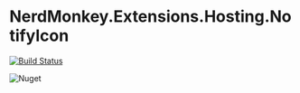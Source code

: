 # NerdMonkey.Extensions.Hosting.NotifyIcon

[![Build Status](https://dev.azure.com/nerdmonkey/NerdMonkey/_apis/build/status/drewkill32.NerdMonkey.Extensions.Hosting.NotifyIcon?branchName=master)](https://dev.azure.com/nerdmonkey/NerdMonkey/_build/latest?definitionId=1&branchName=master)

![Nuget](https://img.shields.io/nuget/v/NerdMonkey.Extensions.Hosting.NotifyIcon?style=plastic)
